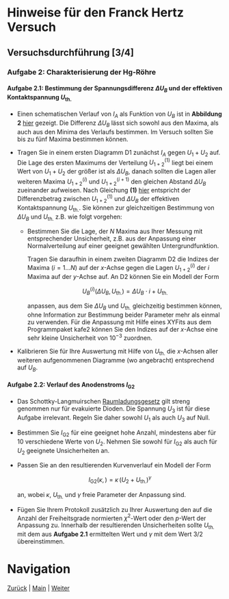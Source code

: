 # Hinweise für den Franck Hertz Versuch

## Versuchsdurchführung [3/4]

### Aufgabe 2: Charakterisierung der $\mathrm{Hg}$-Röhre

#### Aufgabe 2.1: Bestimmung der Spannungsdifferenz $\Delta U_{B}$ und der effektiven Kontaktspannung $U_{\mathrm{th.}}$

- Einen schematischen Verlauf von $I_{A}$ als Funktion von $U_{B}$ ist in **Abbildung 2** [hier](https://gitlab.kit.edu/kit/etp-lehre/p2-praktikum/students/-/blob/main/Franck_Hertz_Versuch/doc/Hinweise-Franck-Hertz.md) gezeigt. Die Differenz $\Delta U_{B}$ lässt sich sowohl aus den Maxima, als auch aus den Minima des Verlaufs bestimmen. Im Versuch sollten Sie bis zu fünf Maxima bestimmen können. 

- Tragen Sie in einem ersten Diagramm D1 zunächst $I_{A}$ gegen $U_{1}+U_{2}$ auf. Die Lage des ersten Maximums der Verteilung $U_{1+2}^{(1)}$ liegt bei einem Wert von $U_{1}+U_{2}$ der größer ist als $\Delta U_{B}$, danach sollten die Lagen aller weiteren Maxima $U_{1+2}^{(i)}$ und $U_{1+2}^{(i+1)}$ den gleichen Abstand $\Delta U_{B}$ zueinander aufweisen. Nach Gleichung **(1)** [hier](https://gitlab.kit.edu/kit/etp-lehre/p2-praktikum/students/-/blob/main/Franck_Hertz_Versuch/doc/Hinweise-Franck-Hertz.md) entspricht der Differenzbetrag zwischen $U_{1+2}^{(1)}$ und $\Delta U_{B}$ der effektiven Kontaktspannung $U_{\mathrm{th.}}$. Sie können zur gleichzeitigen Bestimmung von $\Delta U_{B}$ und $U_{\mathrm{th.}}$ z.B. wie folgt vorgehen:

  - Bestimmen Sie die Lage, der $N$ Maxima aus Ihrer Messung mit entsprechender Unsicherheit, z.B. aus der Anpassung einer Normalverteilung auf einer geeignet gewählten Untergrundfunktion. 

    Tragen Sie daraufhin in einem zweiten Diagramm D2 die Indizes der Maxima ($i=1\ldots N$) auf der $x$-Achse gegen die Lagen $U_{1+2}^{(i)}$ der $i$ Maxima auf der $y$-Achse auf. An D2 können Sie ein Modell der Form

    ```math
    \begin{equation*}
    U_{B}^{(i)}(\Delta U_{B}, U_{\mathrm{th.}}) = \Delta U_{B}\cdot i + U_{\mathrm{th.}}
    \end{equation*}
    ```

    anpassen, aus dem Sie $\Delta U_{B}$ und $U_{\mathrm{th.}}$ gleichzeitig bestimmen können, ohne Information zur Bestimmung beider Parameter mehr als einmal zu verwenden. Für die Anpassung mit Hilfe eines XYFits aus dem Programmpaket kafe2 können Sie den Indizes auf der $x$-Achse eine sehr kleine Unsicherheit von $10^{-3}$ zuordnen.  

- Kalibrieren Sie für Ihre Auswertung mit Hilfe von $U_{\mathrm{th.}}$ die $x$-Achsen aller weiteren aufgenommenen Diagramme (wo angebracht) entsprechend auf $U_{B}$. 


#### Aufgabe 2.2: Verlauf des Anodenstroms $I_{\mathrm{G2}}$

- Das Schottky-Langmuirschen [Raumladungsgesetz](https://de.wikipedia.org/wiki/Raumladungsgesetz) gilt streng genommen nur für evakuierte Dioden. Die Spannung $U_{3}$ ist für diese Aufgabe irrelevant. Regeln Sie daher sowohl $U_{1}$ als auch $U_{3}$ auf Null. 

- Bestimmen Sie $I_{\mathrm{G2}}$ für eine geeignet hohe Anzahl, mindestens aber für 10 verschiedene Werte von $U_{2}$. Nehmen Sie sowohl für $I_{\mathrm{G2}}$ als auch für $U_{2}$ geeignete Unsicherheiten an.

- Passen Sie an den resultierenden Kurvenverlauf ein Modell der Form

  ```math
  \begin{equation*}
  I_{\mathrm{G2}}(\kappa,\,) = \kappa\,\left(U_{2}+U_{\mathrm{th.}}\right)^{\gamma}
  \end{equation*}
  ```

  an, wobei $\kappa$, $U_{\mathrm{th.}}$ und $\gamma$ freie Parameter der Anpassung sind. 

- Fügen Sie Ihrem Protokoll zusätzlich zu Ihrer Auswertung den auf die Anzahl der Freiheitsgrade normierten $\chi^{2}$-Wert oder den $p$-Wert der Anpassung zu. Innerhalb der resultierenden Unsicherheiten sollte $U_{\mathrm{th.}}$ mit dem aus **Aufgabe 2.1** ermittelten Wert und $\gamma$ mit dem Wert 3/2 übereinstimmen.  

# Navigation

[Zurück](https://gitlab.kit.edu/kit/etp-lehre/p2-praktikum/students/-/tree/main/Franck_Hertz_Versuch/doc/Hinweise-Versuchsdurchfuehrung-a.md) | [Main](https://gitlab.kit.edu/kit/etp-lehre/p2-praktikum/students/-/tree/main/Franck_Hertz_Versuch) | [Weiter](https://gitlab.kit.edu/kit/etp-lehre/p2-praktikum/students/-/tree/main/Franck_Hertz_Versuch/doc/Hinweise-Versuchsdurchfuehrung-c.md)
